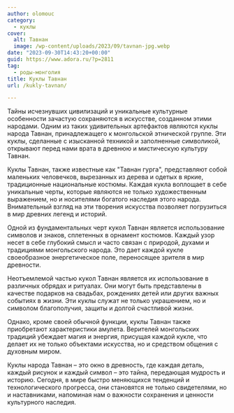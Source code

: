 ```yaml
---
author: olomouc
category:
  - куклы
cover:
  alt: Тавнан
  image: /wp-content/uploads/2023/09/tavnan-jpg.webp
date: "2023-09-30T14:43:20+00:00"
guid: https://www.adora.ru/?p=2811
tag:
  - роды-монголия
title: Куклы Тавнан
url: /kukly-tavnan/

---
```

  
Тайны исчезнувших цивилизаций и уникальные культурные особенности зачастую сохраняются в искусстве, созданном этими народами. Одним из таких удивительных артефактов являются куклы народа Тавнан, принадлежащего к монгольской этнической группе. Эти куклы, сделанные с изысканной техникой и заполненные символикой, открывают перед нами врата в древнюю и мистическую культуру Тавнан.

Куклы Тавнан, также известные как "Тавнан гурга", представляют собой маленьких человечков, вырезанных из дерева и одетых в яркие, традиционные национальные костюмы. Каждая кукла воплощает в себе уникальные черты, которые являются не только художественным выражением, но и носителями богатого наследия этого народа. Внимательный взгляд на эти творения искусства позволяет погрузиться в мир древних легенд и историй.

Одной из фундаментальных черт кукол Тавнан является использование символов и знаков, сплетенных в орнамент костюмов. Каждый узор несет в себе глубокий смысл и часто связан с природой, духами и традициями монгольского народа. Это дает каждой кукле своеобразное энергетическое поле, переносящее зрителя в мир древности.

Неотъемлемой частью кукол Тавнан является их использование в различных обрядах и ритуалах. Они могут быть представлены в качестве подарков на свадьбах, рождениях детей или других важных событиях в жизни. Эти куклы служат не только украшением, но и символом благополучия, защиты и долгой счастливой жизни.

Однако, кроме своей обычной функции, куклы Тавнан также приобретают характеристики амулета. Верителей монгольских традиций убеждает магия и энергия, присущая каждой кукле, что делает их не только объектами искусства, но и средством общения с духовным миром.

Куклы народа Тавнан – это окно в древность, где каждая деталь, каждый рисунок и каждый символ – это тайна, передающая мудрость и историю. Сегодня, в мире быстро меняющихся тенденций и технологического прогресса, они становятся не только свидетелями, но и наставниками, напоминая нам о важности сохранения и ценности культурного наследия.
